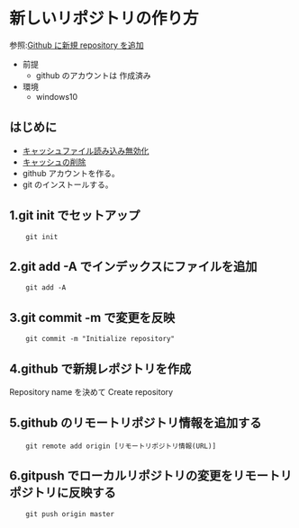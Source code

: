 # 新しいリポジトリの作り方

参照:[Github に新規 repository を追加](https://qiita.com/sodaihirai/items/caf8d39d314fa53db4db)

- 前提
  - github のアカウントは 作成済み
- 環境
  - windows10

## はじめに

- [キャッシュファイル読み込み無効化](https://note.com/masato1230/n/na63ac4e7ccdd)
- [キャッシュの削除](https://qiita.com/fuwamaki/items/3ed021163e50beab7154)
- github アカウントを作る。
- git のインストールする。

## 1.git init でセットアップ

        git init

## 2.git add -A でインデックスにファイルを追加

        git add -A

## 3.git commit -m で変更を反映

        git commit -m "Initialize repository"

## 4.github で新規レポジトリを作成

Repository name を決めて Create repository

## 5.github のリモートリポジトリ情報を追加する

        git remote add origin [リモートリポジトリ情報(URL)]

## 6.gitpush でローカルリポジトリの変更をリモートリポジトリに反映する

        git push origin master
